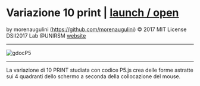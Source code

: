 # Variazione 10 print | [launch / open](http://dsii-2017-unirsm.github.io/morenaugulini/10Print/Space)

by morenaugulini (https://github.com/morenaugulini) © 2017 MIT License  
DSII2017 Lab @UNIRSM [website](http://dsii-2017-unirsm.github.io)

----

![gdocP5](http://i.imgur.com/H6eqwPE.png)

----

La variazione di 10 PRINT studiata con codice P5.js crea delle forme astratte sui 4 
quadranti dello schermo a seconda della collocazione del mouse.


